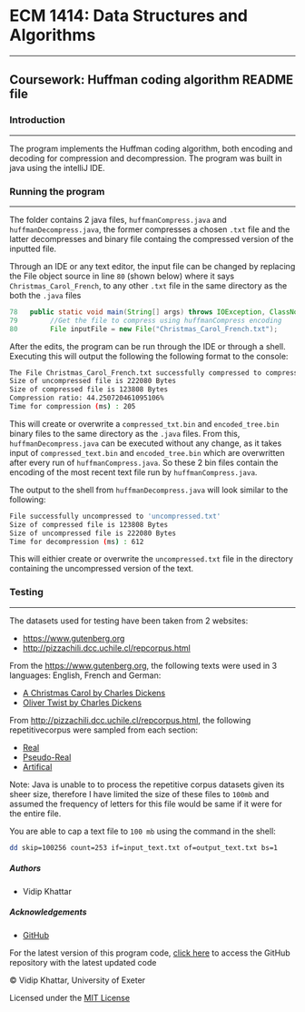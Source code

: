 # ECM 1414: Data Structures and Algorithms
___
## Coursework: Huffman coding algorithm README file

### Introduction
___

The program implements the Huffman coding algorithm, both encoding and decoding for compression and decompression. The program was built in java using the intelliJ IDE.  

### Running the program
___

The folder contains 2 java files, `huffmanCompress.java` and `huffmanDecompress.java`, the former compresses a chosen `.txt` file and the latter decompresses and binary file containg the compressed version of the inputted file.

Through an IDE or any text editor, the input file can be changed by replacing the File object source in line `80` (shown below) where it says `Christmas_Carol_French`, to any other `.txt` file in the same directory as the both the `.java` files
```java
78   public static void main(String[] args) throws IOException, ClassNotFoundException {
79        //Get the file to compress using huffmanCompress encoding
80        File inputFile = new File("Christmas_Carol_French.txt");
``` 

After the edits, the program can be run through the IDE or through a shell.
Executing this will output the following the following format to the console:
```sh
The File Christmas_Carol_French.txt successfully compressed to compressed_txt.bin
Size of uncompressed file is 222080 Bytes
Size of compressed file is 123808 Bytes
Compression ratio: 44.250720461095106%
Time for compression (ms) : 205
```

This will create or overwrite a `compressed_txt.bin` and `encoded_tree.bin` binary files to the same directory as the `.java` files.
From this, `huffmanDecompress.java` can be executed without any change, as it takes input of `compressed_text.bin` and `encoded_tree.bin` which are overwritten after every run of `huffmanCompress.java`. So these 2 bin files contain the encoding of the most recent text file run by `huffmanCompress.java`.

The output to the shell from `huffmanDecompress.java` will look similar to the following:

```sh
File successfully uncompressed to 'uncompressed.txt'
Size of compressed file is 123808 Bytes
Size of uncompressed file is 222080 Bytes
Time for decompression (ms) : 612
```

This will eithier create or overwrite the `uncompressed.txt` file in the directory containing the uncompressed version of the text.

### Testing
___

The datasets used for testing have been taken from 2 websites: 
- https://www.gutenberg.org 
- http://pizzachili.dcc.uchile.cl/repcorpus.html

From the https://www.gutenberg.org, the following texts were used in 3 languages: English, French and German:
- [A Christmas Carol by Charles Dickens](https://www.gutenberg.org/ebooks/24022)
- [Oliver Twist by Charles Dickens](https://www.gutenberg.org/ebooks/730)

From http://pizzachili.dcc.uchile.cl/repcorpus.html, the following repetitivecorpus were sampled from each section:
- [Real](http://pizzachili.dcc.uchile.cl/repcorpus/real/)
- [Pseudo-Real](http://pizzachili.dcc.uchile.cl/repcorpus/pseudo-real/)
- [Artifical](http://pizzachili.dcc.uchile.cl/repcorpus/artificial/)

Note: Java is unable to to process the repetitive corpus datasets given its sheer size, therefore I have limited the size of these files to `100mb` and assumed the frequency of letters for this file would be same if it were for the entire file.

You are able to cap a text file to `100 mb` using the command in the shell:
```sh
dd skip=100256 count=253 if=input_text.txt of=output_text.txt bs=1
```

##### Authors
- Vidip Khattar

##### Acknowledgements
- [GitHub](https://github.com/)



For the latest version of this program code, [click here](https://github.com/VidipKhattar/HuffmanCoding.git) to access the GitHub repository with the latest updated code

&copy; Vidip Khattar, University of Exeter

Licensed under the [MIT License](License)

